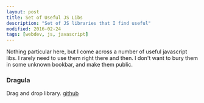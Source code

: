 ```yaml
---
layout: post
title: Set of Useful JS Libs
description: "Set of JS libraries that I find useful"
modified: 2016-02-24
tags: [webdev, js, javascript]
---
```


Nothing particular here, but I come across a number of useful javascript libs. I rarely need to use them right there and then. I don't want to bury them in some unknown bookbar, and make them public. 

### Dragula

Drag and drop library. [github](http://bevacqua.github.io/dragula/)
